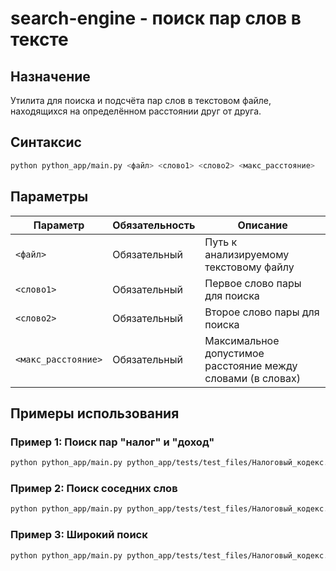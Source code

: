 # search-engine - поиск пар слов в тексте

## Назначение
Утилита для поиска и подсчёта пар слов в текстовом файле, находящихся на определённом расстоянии друг от друга.

## Синтаксис
```bash
python python_app/main.py <файл> <слово1> <слово2> <макс_расстояние>
```

## Параметры

| Параметр            | Обязательность | Описание                                              |
|---------------------|----------------|--------------------------------------------------------|
| `<файл>`            | Обязательный   | Путь к анализируемому текстовому файлу                |
| `<слово1>`          | Обязательный   | Первое слово пары для поиска                           |
| `<слово2>`          | Обязательный   | Второе слово пары для поиска                           |
| `<макс_расстояние>` | Обязательный   | Максимальное допустимое расстояние между словами (в словах) |

## Примеры использования

### Пример 1: Поиск пар "налог" и "доход"
```bash
python python_app/main.py python_app/tests/test_files/Налоговый_кодекс.txt налоги доходы 2
```
### Пример 2: Поиск соседних слов
```bash
python python_app/main.py python_app/tests/test_files/Налоговый_кодекс.txt налоги на 0
```

### Пример 3: Широкий поиск
```bash
python python_app/main.py python_app/tests/test_files/Налоговый_кодекс.txt налоги доходы 100
```

